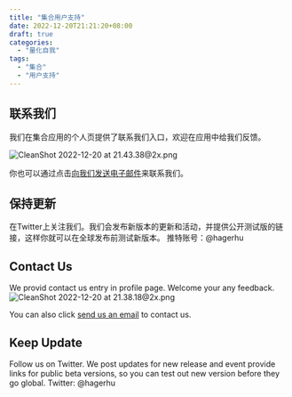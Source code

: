 ```yaml
---
title: "集合用户支持"
date: 2022-12-20T21:21:20+08:00
draft: true
categories:
  - "量化自我"
tags:
  - "集合"
  - "用户支持"
---
```




## 联系我们

我们在集合应用的个人页提供了联系我们入口，欢迎在应用中给我们反馈。

![CleanShot 2022-12-20 at 21.43.38@2x.png](https://cdn.nlark.com/yuque/0/2022/png/177619/1671543838672-47ec5632-3692-4f3c-90a5-d776e006caf1.png#averageHue=%23e3e3e2&clientId=u1157f54f-d9e8-4&crop=0&crop=0&crop=1&crop=1&from=paste&height=825&id=ue2f4e6d1&margin=%5Bobject%20Object%5D&name=CleanShot%202022-12-20%20at%2021.43.38%402x.png&originHeight=1650&originWidth=882&originalType=binary&ratio=1&rotation=0&showTitle=false&size=574672&status=done&style=none&taskId=ub97c0ce0-5f85-4a40-bd95-900a9230c1e&title=&width=441)



你也可以通过点击[向我们发送电子邮件](mailto:tf1028+support@gmail.com?subject=circle-support)来联系我们。



## 保持更新

在Twitter上关注我们。我们会发布新版本的更新和活动，并提供公开测试版的链接，这样你就可以在全球发布前测试新版本。
推特账号：@hagerhu
## Contact Us
We provid contact us entry in profile page. Welcome your any feedback.
![CleanShot 2022-12-20 at 21.38.18@2x.png](https://cdn.nlark.com/yuque/0/2022/png/177619/1671543512845-3118681a-b89d-4c53-ab19-dc709ceb8abf.png#averageHue=%23ecedeb&clientId=u43189988-a26a-4&crop=0&crop=0&crop=1&crop=1&from=paste&height=813&id=KaumO&margin=%5Bobject%20Object%5D&name=CleanShot%202022-12-20%20at%2021.38.18%402x.png&originHeight=1626&originWidth=888&originalType=binary&ratio=1&rotation=0&showTitle=false&size=595542&status=done&style=none&taskId=ub6da86e7-cbd6-4d14-bec1-e7c2ad6dac1&title=&width=444)

You can also click [send us an email](mailto:tf1028+support@gmail.com?subject=circle-support) to contact us.

## Keep Update

Follow us on Twitter. We post updates for new release and event provide links for public beta versions, so you can test out new version before they go global.
Twitter: @hagerhu

